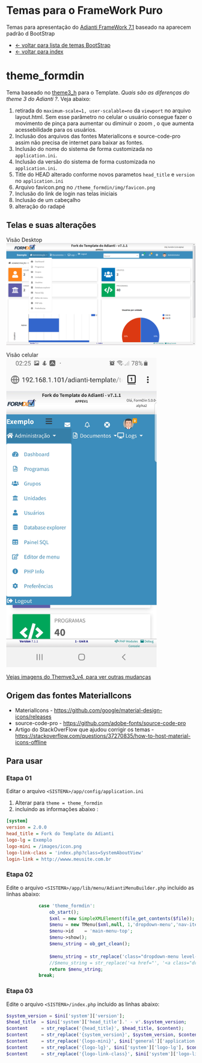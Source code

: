 # Temas para o FrameWork Puro
Temas para apresentação do [Adianti FrameWork 7.1](https://www.adianti.com.br/) baseado na aparecem padrão d BootStrap

* [<- voltar para lista de temas BootStrap](../framework_puro.md)
* [<- voltar para index](../../README.md)


# theme_formdin
Tema baseado no [theme3_h](../bootstrap_theme3_h.md) para o Template. *Quais são as diferenças do theme 3 do Adianti ?*. Veja abaixo:

1. retirada do `maximum-scale=1, user-scalable=no` da `viewport` no arquivo layout.html. Sem esse parâmetro no celular o usuário consegue fazer o movimento de pinça para aumentar ou diminuir o zoom , o que aumenta acessebilidade para os usuários.
1. Inclusão dos arquivos das fontes MaterialIcons e source-code-pro assim não precisa de internet para baixar as fontes. 
1. Inclusão do nome do sistema de forma customizada no `application.ini`.
1. Inclusão da versão do sistema de forma customizada no `application.ini`.
1. Title do HEAD alterado conforme novos parametos `head_title` e `version` no `application.ini`
1. Arquivo favicon.png no `/theme_formdin/img/favicon.png`
1. Inclusão do link de login nas telas iniciais
1. Inclusão de um cabeçalho
1. alteração do radapé


## Telas e suas alterações
Visão Desktop
![Theme_formdin](../img/theme_formdin.png)

Visão celular
<br><img src="../img/theme_formdin_celular.png" width="400" />

[Vejas imagens do Themve3_v4, para ver outras mudanças](bootstrap_theme3_v4.md#theme3_v4)

## Origem das fontes MaterialIcons
* MaterialIcons - https://github.com/google/material-design-icons/releases
* source-code-pro - https://github.com/adobe-fonts/source-code-pro
* Artigo do StackOverFlow que ajudou corrigir os temas - https://stackoverflow.com/questions/37270835/how-to-host-material-icons-offline


## Para usar 

### Etapa 01 
Editar o arquivo `<SISTEMA>/app/config/application.ini`

1. Alterar para `theme = theme_formdin`
1. incluindo as informações abaixo : 
```ini
[system]
version = 2.0.0
head_title = Fork do Template do Adianti
logo-lg = Exemplo
logo-mini = /images/icon.png
logo-link-class = 'index.php?class=SystemAboutView'
login-link = http://wwww.meusite.com.br
```
### Etapa 02
Edite o arquivo `<SISTEMA>/app/lib/menu/AdiantiMenuBuilder.php` incluido as linhas abaixo:
```php
            case 'theme_formdin':
                ob_start();
                $xml = new SimpleXMLElement(file_get_contents($file));
                $menu = new TMenu($xml,null, 1,'dropdown-menu','nav-item dropdown','nav-link dropdown-toggle');
                $menu->id    = 'main-menu-top';
                $menu->show();
                $menu_string = ob_get_clean();
                
                $menu_string = str_replace('class="dropdown-menu level-1" id="main-menu-top"', 'class="nav navbar-nav" id="main-menu-top"', $menu_string);
                //$menu_string = str_replace('<a href="', '<a class="dropdown-item" href="', $menu_string);
                return $menu_string;
            break;
```

### Etapa 03
Edite o arquivo `<SISTEMA>/index.php` incluido as linhas abaixo:
```php
$system_version = $ini['system']['version'];
$head_title  = $ini['system']['head_title'].' - v'.$system_version;
$content     = str_replace('{head_title}', $head_title, $content);
$content     = str_replace('{system_version}', $system_version, $content);
$content     = str_replace('{logo-mini}', $ini['general']['application'], $content);
$content     = str_replace('{logo-lg}', $ini['system']['logo-lg'], $content);
$content     = str_replace('{logo-link-class}', $ini['system']['logo-link-class'], $content);
```